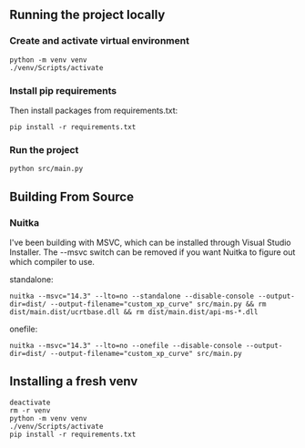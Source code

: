## Running the project locally
### Create and activate virtual environment
```
python -m venv venv
./venv/Scripts/activate
```

### Install pip requirements
Then install packages from requirements.txt:
```
pip install -r requirements.txt
```

### Run the project
```
python src/main.py
```

## Building From Source
### Nuitka
I've been building with MSVC, which can be installed through Visual Studio Installer. The --msvc switch can be removed if you want Nuitka to figure out which compiler to use.

standalone:
```
nuitka --msvc="14.3" --lto=no --standalone --disable-console --output-dir=dist/ --output-filename="custom_xp_curve" src/main.py && rm dist/main.dist/ucrtbase.dll && rm dist/main.dist/api-ms-*.dll
```

onefile:
```
nuitka --msvc="14.3" --lto=no --onefile --disable-console --output-dir=dist/ --output-filename="custom_xp_curve" src/main.py
```

## Installing a fresh venv
```
deactivate
rm -r venv
python -m venv venv
./venv/Scripts/activate
pip install -r requirements.txt
```
